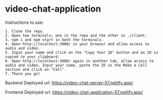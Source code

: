 # video-chat-application

Instructions to use:

    1. Clone the repo.
    2. Open two terminals; one in the repo and the other in ./client.
    3. npm i and npm start in both the terminals.
    4. Open http://localhost:3000/ in your browser and allow access to audio and video.
    5. Input your name and click on the "Copy Your ID" button and an ID is copied to your clipboard.
    6. Open http://localhost:3000/ again in another tab, allow access to audio and video, Input your name, paste the ID in the Make a Call section and click on "Call".
    7. There you go!

Backend Deployed url: https://video-chat-server-57.netlify.app/

Frontend Deployed url: https://video-chat-application-57.netlify.app/
